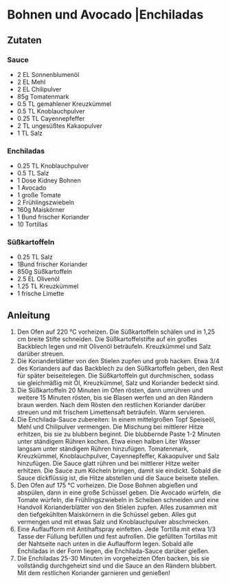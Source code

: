 # Bohnen und Avocado |Enchiladas
## Zutaten
### Sauce
- 2 EL Sonnenblumenöl
- 2 EL Mehl
- 2 EL Chilipulver
- 85g Tomatenmark
- 0.5 TL gemahlener Kreuzkümmel
- 0.5 TL Knoblauchpulver
- 0.25 TL Cayennepfeffer
- 2 TL ungesüßtes Kakaopulver
- 1 TL Salz

### Enchiladas
- 0.25 TL Knoblauchpulver
- 0.5 TL Salz
- 1 Dose Kidney Bohnen
- 1 Avocado
- 1 große Tomate
- 2 Frühlingszwiebeln
- 160g Maiskörner
- 1 Bund frischer Koriander
- 10 Tortillas

### Süßkartoffeln
- 0.25 TL Salz
- 1Bund frischer Koriander
- 850g Süßkartoffeln
- 2.5 EL Olivenöl
- 1.25 TL Kreuzkümmel
- 1 frische Limette

## Anleitung
1. Den Ofen auf 220 °C vorheizen. Die Süßkartoffeln schälen und in 1,25 cm breite Stifte schneiden. Die Süßkartoffelstifte auf ein großes Backblech legen und mit Olivenöl beträufeln. Kreuzkümmel und Salz darüber streuen.
2. Die Korianderblätter von den Stielen zupfen und grob hacken. Etwa 3/4 des Korianders auf das Backblech zu den Süßkartoffeln geben, den Rest für später beiseitelegen. Die Süßkartoffeln gut durchmischen, sodass sie gleichmäßig mit Öl, Kreuzkümmel, Salz und Koriander bedeckt sind.
3. Die Süßkartoffeln 20 Minuten im Ofen rösten, dann umrühren und weitere 15 Minuten rösten, bis sie Blasen werfen und an den Rändern braun werden. Nach dem Rösten den restlichen Koriander darüber streuen und mit frischem Limettensaft beträufeln. Warm servieren.
4. Die Enchilada-Sauce zubereiten: In einem mittelgroßen Topf Speiseöl, Mehl und Chilipulver vermengen. Die Mischung bei mittlerer Hitze erhitzen, bis sie zu blubbern beginnt. Die blubbernde Paste 1-2 Minuten unter ständigem Rühren kochen. Etwa einen halben Liter Wasser langsam unter ständigem Rühren hinzufügen. Tomatenmark, Kreuzkümmel, Knoblauchpulver, Cayennepfeffer, Kakaopulver und Salz hinzufügen. Die Sauce glatt rühren und bei mittlerer Hitze weiter erhitzen. Die Sauce zum Köcheln bringen, damit sie eindickt. Sobald die Sauce dickflüssig ist, die Hitze abstellen und die Sauce beiseite stellen.
5. Den Ofen auf 175 °C vorheizen. Die Dose Bohnen abgießen und abspülen, dann in eine große Schüssel geben. Die Avocado würfeln, die Tomate würfeln, die Frühlingszwiebeln in Scheiben schneiden und eine Handvoll Korianderblätter von den Stielen zupfen. Alles zusammen mit den tiefgekühlten Maiskörnern in die Schüssel geben. Alles gut vermengen und mit etwas Salz und Knoblauchpulver abschmecken. 
6. Eine Auflaufform mit Antihaftspray einfetten. Jede Tortilla mit etwa 1/3 Tasse der Füllung befüllen und fest aufrollen. Die gefüllten Tortillas mit der Nahtseite nach unten in die Auflaufform legen. Sobald alle Enchiladas in der Form liegen, die Enchilada-Sauce darüber gießen. 
7. Die Enchiladas 25-30 Minuten im vorgeheizten Ofen backen, bis sie vollständig durchgeheizt sind und die Sauce an den Rändern blubbert. Mit dem restlichen Koriander garnieren und genießen!
